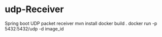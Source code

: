 # udp-Receiver
Spring boot UDP packet receiver
mvn install
docker build .
docker run -p 5432:5432/udp -d image_id
